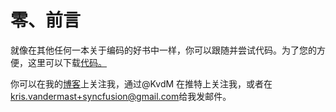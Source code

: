 # 零、前言

就像在其他任何一本关于编码的好书中一样，你可以跟随并尝试代码。为了您的方便，这里可以下载[代码。](https://github.com/KvdM/gulp-book)

你可以在我的[博客](http://blog.krisvandermast.com/)上关注我，通过@KvdM 在推特上关注我，或者在[kris.vandermast+syncfusion@gmail.com](mailto:kris.vandermast+syncfusion@gmail.com)给我发邮件。